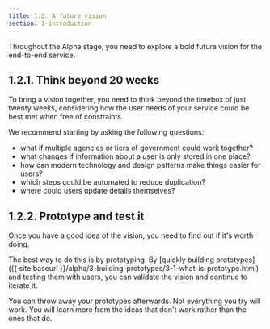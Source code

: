 ```yaml
---
title: 1.2. A future vision
section: 1-introduction
---
```


Throughout the Alpha stage, you need to explore a bold future vision for the end-to-end service.

## 1.2.1. Think beyond 20 weeks

To bring a vision together, you need to think beyond the timebox of just twenty weeks, considering how the user needs of your service could be best met when free of constraints.

We recommend starting by asking the following questions:

- what if multiple agencies or tiers of government could work together?
- what changes if information about a user is only stored in one place?
- how can modern technology and design patterns make things easier for users?
- which steps could be automated to reduce duplication?
- where could users update details themselves?

## 1.2.2. Prototype and test it

Once you have a good idea of the vision, you need to find out if it's worth doing.

The best way to do this is by prototyping. By [quickly building prototypes]({{ site.baseurl }}/alpha/3-building-prototypes/3-1-what-is-prototype.html) and testing them with users, you can validate the vision and continue to iterate it.

You can throw away your prototypes afterwards. Not everything you try will work. You will learn more from the ideas that don't work rather than the ones that do.
